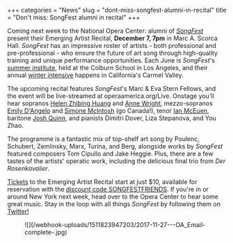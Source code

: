 +++
categories = "News"
slug = "dont-miss-songfest-alumni-in-recital"
title = "Don&#039;t miss: SongFest alumni in recital"
+++

Coming next week to the National Opera Center: alumni of [*SongFest*](/scene/companies/songfest/) present their Emerging Artist Recital, **December 7, 7pm** in Marc A. Scorca Hall. *SongFest* has an impressive roster of artists - both professional and pre-professional - who ensure the future of art song through high-quality training and unique performance opportunities. Each June is *SongFest*'s [summer institute](http://www.songfest.us/institute/programs/), held at the Colburn School in Los Angeles, and their annual [winter intensive](http://www.songfest.us/new-winter-intensive-in-hidden-valley/) happens in California's Carmel Valley.

The upcoming recital features *SongFest*'s Marc & Eva Stern Fellows, and the event will be live-streamed at operaamerica.org/Live. Onstage you'll hear sopranos [Helen Zhibing Huang](https://twitter.com/singingchirpy) and [Anne Wright](/scene/people/anne-wright/), mezzo-sopranos [Emily D'Angelo](/scene/people/emily-dangelo/) and [Simone McIntosh](/scene/people/simone-mcintosh/) (go Canada!), tenor [Ian McEuen](/scene/people/ian-mceuen/), baritone [Josh Quinn](/scene/people/josh-quinn/), and pianists Dimitri Dover, Liza Stepanova, and You Zhao.

The programme is a fantastic mix of top-shelf art song by Poulenc, Schubert, Zemlinsky, Marx, Turina, and Berg, alongside works by *SongFest* featured composers Tom Cipullo and Jake Heggie. Plus, there are a few tastes of the artists' operatic work, including the delicious final trio from *Der Rosenkavalier*.

[Tickets](https://www.eventbrite.com/e/songfests-2017-marc-and-eva-stern-fellowship-awardees-tickets-37703059867?discount=SONGFESTFRIENDS) to the Emerging Artist Recital start at just $10, available for reservation with the [discount code SONGFESTFRIENDS](https://www.eventbrite.com/e/songfests-2017-marc-and-eva-stern-fellowship-awardees-tickets-37703059867?discount=SONGFESTFRIENDS). If you're in or around New York next week, head over to the Opera Center to hear some great music. Stay in the loop with all things *SongFest* by following them on [Twitter!](https://twitter.com/SongFestUS)

<figure data-type="image">![](/webhook-uploads/1511823947203/2017-11-27---OA_Email-complete-.jpg)
</figure>
